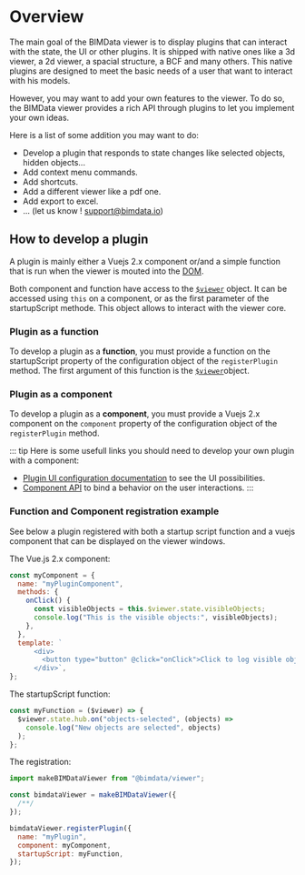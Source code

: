 # Overview

The main goal of the BIMData viewer is to display plugins that can interact with the state, the UI or other plugins. It is shipped with native ones like a 3d viewer, a 2d viewer, a spacial structure, a BCF and many others. This native plugins are designed to meet the basic needs of a user that want to interact with his models.

However, you may want to add your own features to the viewer. To do so, the BIMData viewer provides a rich API through plugins to let you implement your own ideas.

Here is a list of some addition you may want to do:

- Develop a plugin that responds to state changes like selected objects, hidden objects...
- Add context menu commands.
- Add shortcuts.
- Add a different viewer like a pdf one.
- Add export to excel.
- ... (let us know ! [support@bimdata.io](mailto:support@bimdata.io))

## How to develop a plugin

A plugin is mainly either a Vuejs 2.x component or/and a simple function that is run when the viewer is mouted into the [DOM](https://developer.mozilla.org/en-US/docs/Web/API/Document_Object_Model).

Both component and function have access to the [`$viewer`](/viewer/plugins/$viewer.html) object. It can be accessed using `this` on a component, or as the first parameter of the startupScript methode. This object allows to interact with the viewer core.

### Plugin as a function

To develop a plugin as a **function**, you must provide a function on the startupScript property of the configuration object of the `registerPlugin` method. The first argument of this function is the [`$viewer`](/viewer/plugins/$viewer.html)object.

### Plugin as a component

To develop a plugin as a **component**, you must provide a Vuejs 2.x component on the `component` property of the configuration object of the `registerPlugin` method.

::: tip
Here is some usefull links you should need to develop your own plugin with a component:
- [Plugin UI configuration documentation](/viewer/customize_the_ui.html#plugin) to see the UI possibilities.
- [Component API](/viewer/plugins/component_api.html) to bind a behavior on the user interactions.
:::

### Function and Component registration example

See below a plugin registered with both a startup script function and a vuejs component that can be displayed on the viewer windows.

The Vue.js 2.x component:

```javascript
const myComponent = {
  name: "myPluginComponent",
  methods: {
    onClick() {
      const visibleObjects = this.$viewer.state.visibleObjects;
      console.log("This is the visible objects:", visibleObjects);
    },
  },
  template: `
      <div>
        <button type="button" @click="onClick">Click to log visible objects.</button>
      </div>`,
};
```

The startupScript function:

```javascript
const myFunction = ($viewer) => {
  $viewer.state.hub.on("objects-selected", (objects) =>
    console.log("New objects are selected", objects)
  );
};
```

The registration:

```javascript
import makeBIMDataViewer from "@bimdata/viewer";

const bimdataViewer = makeBIMDataViewer({
  /**/
});

bimdataViewer.registerPlugin({
  name: "myPlugin",
  component: myComponent,
  startupScript: myFunction,
});
```
